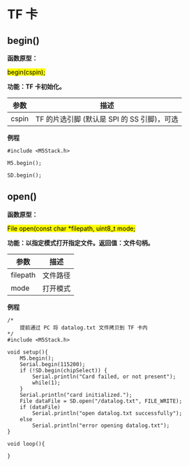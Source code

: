 # TF 卡

## begin()

**函数原型：**

<mark>begin(cspin);</mark>

**功能：TF 卡初始化。**

| 参数 | 描述 |
| --- | --- |
| cspin | TF 的片选引脚 (默认是 SPI 的 SS 引脚)，可选 |

**例程**
```arduino
#include <M5Stack.h>

M5.begin();

SD.begin();
```

## open()

**函数原型：**

<mark>File open(const char *filepath, uint8_t mode;</mark>

**功能：以指定模式打开指定文件。返回值：文件句柄。**

| 参数 | 描述 |
| --- | --- |
| filepath | 文件路径 |
| mode | 打开模式 |

**例程**
```arduino
/*
    提前通过 PC 将 datalog.txt 文件拷贝到 TF 卡内
*/
#include <M5Stack.h>

void setup(){
    M5.begin();
    Serial.begin(115200);
    if (!SD.begin(chipSelect)) {
        Serial.println("Card failed, or not present");
        while(1);
    }
    Serial.println("card initialized.");
    File dataFile = SD.open("/datalog.txt", FILE_WRITE);
    if (dataFile)
        Serial.println("open datalog.txt successfully");
    else
        Serial.println("error opening datalog.txt");
}

void loop(){

}
```
